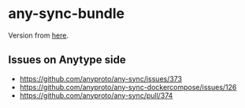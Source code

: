# any-sync-bundle

Version from [here](https://puppetdoc.anytype.io/api/v1/prod-any-sync-compatible-versions/).

## Issues on Anytype side

- https://github.com/anyproto/any-sync/issues/373
- https://github.com/anyproto/any-sync-dockercompose/issues/126
- https://github.com/anyproto/any-sync/pull/374
